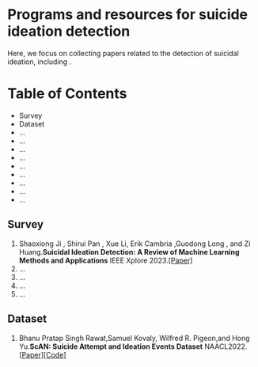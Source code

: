# Programs and resources for suicide ideation detection
Here, we focus on collecting papers related to the detection of suicidal ideation, including .
# Table of Contents
* Survey  
* Dataset  
* ...
* ...
* ...
* ...
* ...
* ...
* ...
* ...
* ...
## Survey  
1. Shaoxiong Ji , Shirui Pan , Xue Li, Erik Cambria ,Guodong Long , and Zi Huang.**Suicidal Ideation Detection: A Review of Machine Learning Methods and Applications** IEEE Xplore 2023.[[Paper]](https://arxiv.org/abs/1910.12611)
2. ...
3. ...
4. ...
5. ...
## Dataset
1. Bhanu Pratap Singh Rawat,Samuel Kovaly, Wilfred R. Pigeon,and Hong Yu.**ScAN: Suicide Attempt and Ideation Events Dataset** NAACL2022.[[Paper]](https://aclanthology.org/2022.naacl-main.75)[[Code]](https://github.com/bsinghpratap/scan)

